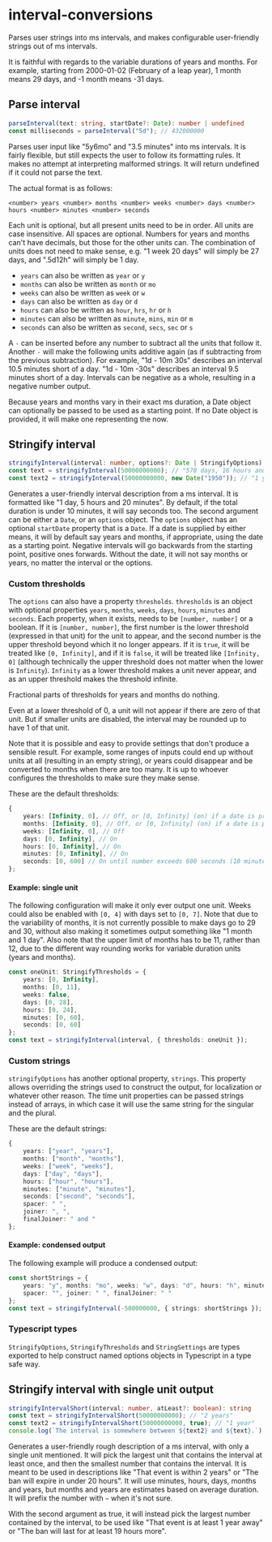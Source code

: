 # interval-conversions

Parses user strings into ms intervals, and makes configurable user-friendly strings out of ms intervals.

It is faithful with regards to the variable durations of years and months. For example, starting from 2000-01-02 (February of a leap year), 1 month means 29 days, and -1 month means -31 days.

## Parse interval
```ts
parseInterval(text: string, startDate?: Date): number | undefined
const milliseconds = parseInterval("5d"); // 432000000
```
Parses user input like "5y6mo" and "3.5 minutes" into ms intervals. It is fairly flexible, but still expects the user to follow its formatting rules. It makes no attempt at interpreting malformed strings. It will return undefined if it could not parse the text. 

The actual format is as follows:

`<number> years <number> months <number> weeks <number> days <number> hours <number> minutes <number> seconds`

Each unit is optional, but all present units need to be in order. All units are case insensitive. All spaces are optional. Numbers for years and months can't have decimals, but those for the other units can. The combination of units does not need to make sense, e.g. "1 week 20 days" will simply be 27 days, and ".5d12h" will simply be 1 day.

* `years` can also be written as `year` or `y`
* `months` can also be written as `month` or `mo`
* `weeks` can also be written as `week` or `w`
* `days` can also be written as `day` or `d`
* `hours` can also be written as `hour`, `hrs`, `hr` or `h`
* `minutes` can also be written as `minute`, `mins`, `min` or `m`
* `seconds` can also be written as `second`, `secs`, `sec` or `s`

A `-` can be inserted before any number to subtract all the units that follow it. Another `-` will make the following units additive again (as if subtracting from the previous subtraction). For example, "1d - 10m 30s" describes an interval 10.5 minutes short of a day. "1d - 10m -30s" describes an interval 9.5 minutes short of a day. Intervals can be negative as a whole, resulting in a negative number output.

Because years and months vary in their exact ms duration, a Date object can optionally be passed to be used as a starting point. If no Date object is provided, it will make one representing the now.

## Stringify interval
```ts
stringifyInterval(interval: number, options?: Date | StringifyOptions): string
const text = stringifyInterval(50000000000); // "578 days, 16 hours and 53 minutes"
const text2 = stringifyInterval(50000000000, new Date("1950")); // "1 year, 7 months, 1 day, 16 hours and 53 minutes"
```
Generates a user-friendly interval description from a ms interval. It is formatted like "1 day, 5 hours and 20 minutes". By default, if the total duration is under 10 minutes, it will say seconds too. The second argument can be either a `Date`, or an `options` object. The `options` object has an optional `startDate` property that is a `Date`. If a date is supplied by either means, it will by default say years and months, if appropriate, using the date as a starting point. Negative intervals will go backwards from the starting point, positive ones forwards. Without the date, it will not say months or years, no matter the interval or the options.

### Custom thresholds

The `options` can also have a property `thresholds`. `thresholds` is an object with optional properties `years`, `months`, `weeks`, `days`, `hours`, `minutes` and `seconds`. Each property, when it exists, needs to be `[number, number]` or a boolean. If it is `[number, number]`, the first number is the lower threshold (expressed in that unit) for the unit to appear, and the second number is the upper threshold beyond which it no longer appears. If it is `true`, it will be treated like `[0, Infinity]`, and if it is `false`, it will be treated like `[Infinity, 0]` (although technically the upper threshold does not matter when the lower is `Infinity`). `Infinity` as a lower threshold makes a unit never appear, and as an upper threshold makes the threshold infinite.

Fractional parts of thresholds for years and months do nothing.

Even at a lower threshold of 0, a unit will not appear if there are zero of that unit. But if smaller units are disabled, the interval may be rounded up to have 1 of that unit.

Note that it is possible and easy to provide settings that don't produce a sensible result. For example, some ranges of inputs could end up without units at all (resulting in an empty string), or years could disappear and be converted to months when there are too many. It is up to whoever configures the thresholds to make sure they make sense.

These are the default thresholds:
```ts
{
	years: [Infinity, 0], // Off, or [0, Infinity] (on) if a date is provided
	months: [Infinity, 0], // Off, or [0, Infinity] (on) if a date is provided
	weeks: [Infinity, 0], // Off
	days: [0, Infinity], // On
	hours: [0, Infinity], // On
	minutes: [0, Infinity], // On
	seconds: [0, 600] // On until number exceeds 600 seconds (10 minutes)
};
```

#### Example: single unit

The following configuration will make it only ever output one unit. Weeks could also be enabled with `[0, 4]` with days set to `[0, 7]`. Note that due to the variability of months, it is not currently possible to make days go to 29 and 30, without also making it sometimes output something like "1 month and 1 day". Also note that the upper limit of months has to be 11, rather than 12, due to the different way rounding works for variable duration units (years and months).
```ts
const oneUnit: StringifyThresholds = {
	years: [0, Infinity],
	months: [0, 11],
	weeks: false,
	days: [0, 28],
	hours: [0, 24],
	minutes: [0, 60],
	seconds: [0, 60]
};
const text = stringifyInterval(interval, { thresholds: oneUnit });
```

### Custom strings

`stringifyOptions` has another optional property, `strings`. This property allows overriding the strings used to construct the output, for localization or whatever other reason. The time unit properties can be passed strings instead of arrays, in which case it will use the same string for the singular and the plural.

These are the default strings:
```ts
{
	years: ["year", "years"],
	months: ["month", "months"],
	weeks: ["week", "weeks"],
	days: ["day", "days"],
	hours: ["hour", "hours"],
	minutes: ["minute", "minutes"],
	seconds: ["second", "seconds"],
	spacer: " ",
	joiner: ", ",
	finalJoiner: " and "
};
```

#### Example: condensed output

The following example will produce a condensed output:
```ts
const shortStrings = {
	years: "y", months: "mo", weeks: "w", days: "d", hours: "h", minutes: "m", seconds: "s",
	spacer: "", joiner: " ", finalJoiner: " "
};
const text = stringifyInterval(-500000000, { strings: shortStrings }); // "5d 18h 53m"
```

### Typescript types

`StringifyOptions`, `StringifyThresholds` and `StringSettings` are types exported to help construct named options objects in Typescript in a type safe way.

## Stringify interval with single unit output

```ts
stringifyIntervalShort(interval: number, atLeast?: boolean): string
const text = stringifyIntervalShort(50000000000); // "2 years"
const text2 = stringifyIntervalShort(50000000000, true); // "1 year"
console.log(`The interval is somewhere between ${text2} and ${text}.`); // "The interval is somewhere between 1 year and 2 years."
```
Generates a user-friendly rough description of a ms interval, with only a single unit mentioned. It will pick the largest unit that contains the interval at least once, and then the smallest number that contains the interval. It is meant to be used in descriptions like "That event is within 2 years" or "The ban will expire in under 20 hours". It will use minutes, hours, days, months and years, but months and years are estimates based on average duration. It will prefix the number with `~` when it's not sure.

With the second argument as true, it will instead pick the largest number contained by the interval, to be used like "That event is at least 1 year away" or "The ban will last for at least 19 hours more".